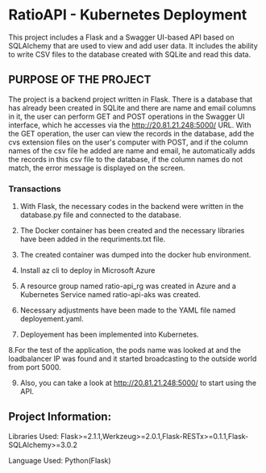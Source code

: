 # RatioAPI - Kubernetes Deployment
 
This project includes a Flask and a Swagger UI-based API based on SQLAlchemy that are used to view and add user data. It includes the ability to write CSV files to the database created with SQLite and read this data.
 
## PURPOSE OF THE PROJECT
The project is a backend project written in Flask. There is a database that has already been created in SQLite and there are name and email columns in it, the user can perform GET and POST operations in the Swagger UI interface, which he accesses via the http://20.81.21.248:5000/ URL. With the GET operation, the user can view the records in the database, add the cvs extension files on the user's computer with POST, and if the column names of the csv file he added are name and email, he automatically adds the records in this csv file to the database, if the column names do not match, the error message is displayed on the screen.
 
### Transactions
 
1. With Flask, the necessary codes in the backend were written in the database.py file and connected to the database.
 
2. The Docker container has been created and the necessary libraries have been added in the requriments.txt file.
 
3. The created container was dumped into the docker hub environment.
 
4. Install az cli to deploy in Microsoft Azure
 
5. A resource group named ratio-api_rg was created in Azure and a Kubernetes Service named ratio-api-aks was created.
 
6. Necessary adjustments have been made to the YAML file named deployement.yaml.
 
7. Deployement has been implemented into Kubernetes.
 
8.For the test of the application, the pods name was looked at and the loadbalancer IP was found and it started broadcasting to the outside world from port 5000.
 
9. Also, you can take a look at http://20.81.21.248:5000/ to start using the API.
 
## Project Information: 
 
Libraries Used: Flask>=2.1.1,Werkzeug>=2.0.1,Flask-RESTx>=0.1.1,Flask-SQLAlchemy>=3.0.2
 
Language Used: Python(Flask)
 
